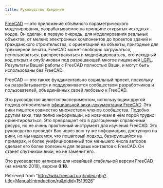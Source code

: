 ```yaml
---
title: Руководство Введение
---
```


[FreeCAD](http://www.freecad.org?lang=ru) — это приложение объёмного параметрического моделирования, разрабатываемое на принципе открытых исходных кодов. Он сделан, в первую очередь, для моделирования реальных объектов, от мелких электронных компонентов до проектов зданий и гражданского строительства, с ориентацией на объекты, пригодные для трёхмерной печати. FreeCAD может свободно загружаться, использоваться, распространяться и модифицироваться, его исходный код открыт и опубликован под разрешающей многое лицензией [LGPL](https://en.wikipedia.org/wiki/GNU_Lesser_General_Public_License). Результаты Вашей работы с FreeCAD полностью Ваши, и могут быть использованы без FreeCAD.

FreeCAD — это также фундаментально социальный проект, поскольку он разрабатывается и поддерживается сообществом разработчиков и пользователей, объединённых своей любовью к FreeCAD.

Это руководство является экспериментом, использующим другой подход относительно [официальной вики-документации FreeCAD](/Main_Page/ru "Main Page/ru"). Эта вики пишется совместно множеством членов сообщества. Подобно другим вики, там полно информации, но новичкам в нём порой трудно ориентироваться. Это превращает его в драгоценный справочный ресурс, но не очень практичный инструмент для изучения FreeCAD. Это руководство проведёт Вас через всю ту же информацию, доступную на вики, но мы надеемся, что пошаговый подход, базирующийся на примерах, и более унифицированный тон меньшего числа авторов сделает его более полезным для первых контактов с FreeCAD. Он станет спутником вики, но не заменит его.

Это руководство написано для новейшей стабильной версии FreeCAD (на начало 2019), версии **0.18**.

Retrieved from "<http://wiki.freecad.org/index.php?title=Manual:Introduction/ru&oldid=1519926>"
